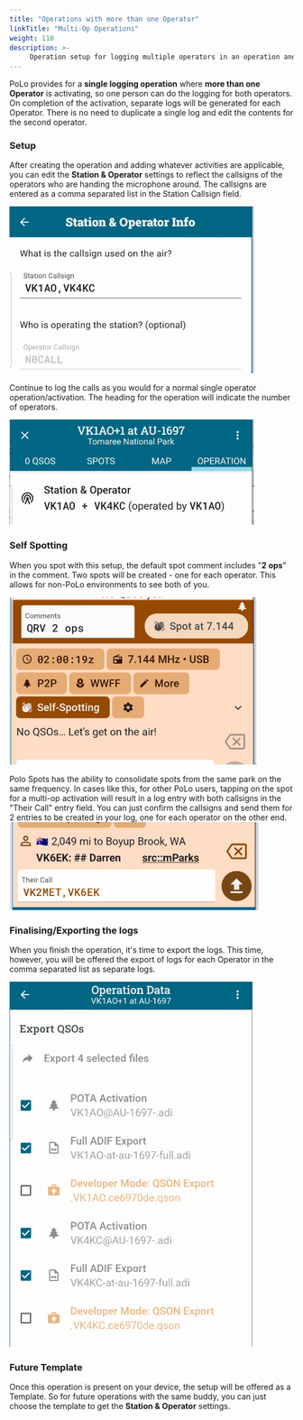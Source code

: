 ```yaml
---
title: "Operations with more than one Operator"
linkTitle: "Multi-Op Operations"
weight: 110
description: >-
     Operation setup for logging multiple operators in an operation and generating separate logs.
---
```


PoLo provides for a **single logging operation** where **more than one Operator** is activating, so one person can do the logging for both operators. On completion of the activation, separate logs will be generated for each Operator. There is no need to duplicate a single log and edit the contents for the second operator.

### Setup
After creating the operation and adding whatever activities are applicable, you can edit the **Station & Operator** settings to reflect the callsigns of the operators who are handing the microphone around.
The callsigns are entered as a comma separated list in the Station Callsign field.

![image](./multiops-1.png)

Continue to log the calls as you would for a normal single operator operation/activation. The heading for the operation will indicate the number of operators.

![image](./multiops-2.png)

### Self Spotting
When you spot with this setup, the default spot comment includes "**2 ops**" in the comment. Two spots will be created - one for each operator. This allows for non-PoLo environments to see both of you.

![image](./multiops-3.png)

Polo Spots has the ability to consolidate spots from the same park on the same frequency. In cases like this, for other PoLo users, tapping on the spot for a multi-op activation will result in a log entry with both callsigns in the "Their Call" entry field. You can just confirm the callsigns and send them for 2 entries to be created in your log, one for each operator on the other end.
![image](./multiops-4.png)


### Finalising/Exporting the logs
When you finish the operation, it's time to export the logs. This time, however, you will be offered the export of logs for each Operator in the comma separated list as separate logs.

![image](./multiops-5.png)

### Future Template
Once this operation is present on your device, the setup will be offered as a Template. So for future operations with the same buddy, you can just choose the template to get the **Station & Operator** settings.
